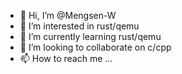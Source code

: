 - 👋 Hi, I’m @Mengsen-W
- 👀 I’m interested in rust/qemu
- 🌱 I’m currently learning rust/qemu
- 💞️ I’m looking to collaborate on c/cpp
- 📫 How to reach me ...

<!---
Mengsen-W/Mengsen-W is a ✨ special ✨ repository because its `README.md` (this file) appears on your GitHub profile.
You can click the Preview link to take a look at your changes.
--->
